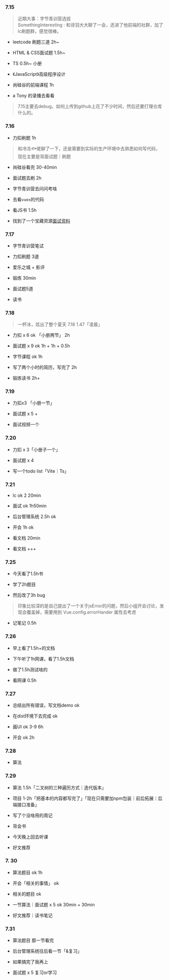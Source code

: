 ### 7.15

> 近期大事：字节青训营选拔<br>
> SomethingInteresting : 和讶羽大大聊了一会，还进了他前端的社群，加了lc刷题群，感觉很棒。

+ leetcode 刷题三道 2h~

+ HTML & CSS面试题 1.5h~

+ TS 0.5h~ 小册

+ 《JavaScript》高级程序设计

+ 尚硅谷的前端课程 1h

+ a Tony 的录播去看看

> 7.15主要去debug，如何上传到github上花了不少时间，然后还要打理仓库什么的。

### 7.16

+ 力扣刷题 1h

> 和冷冻🐟佬聊了一下，还是需要到实际的生产环境中去熟悉如何写代码，现在主要是背面试题｜刷题

+ 尚硅谷看完 30-40min

+ 面试题去刷 2h

+ 字节青训营去问问考啥

+ 去看`vuex`的代码

+ 看JS书 1.5h

+ 找到了一个宝藏资源[面试资料](https://q.shanyue.tech/roadmap/code.html#%E4%BB%A3%E7%A0%81%E8%A7%84%E8%8C%83)

### 7.17

+ 字节青训营笔试

+ 力扣刷题 3道

+ 爱乐之城 + 影评

+ 锻炼 30min

+ 面试题5道

+ 读书

### 7.18

> 一杯冰，炫出了整个夏天 7.18 1.47「凌晨」

+ 力扣 x 6  ok 「小册两节」 2h

+ 面试题 x 9 ok 1h + 1h + 0.5h

+ 字节课程 ok 1h

+ 写了两个小时的简历，写完了 2h

+ 锻炼读书 2h+

### 7.19

+ 力扣x3 「小册一节」

+ 面试题 x 5 + 

+ 面试视频一个

### 7.20

+ 力扣 x 3「小册子一个」

+ 面试题 x 4

+ 写一个todo list「Vite｜Ts」

### 7.21

+ lc ok 2 20min

+ 面试 ok 1h50min

+ 后台管理系统 2.5h ok

+ 开会 1h ok

+ 看文档 20min

+ 看文档 +++

### 7.25

+ 今天看了1.5h书

+ 学了2h题目

+ 然后改了3h bug
> 印象比较深的是自己提出了一个关于jsError的问题，然后小组开会讨论，发现会覆盖掉，需要用到 Vue.config.errorHander 属性去考虑

+ 记笔记 0.5h

### 7.26

+ 早上看了1.5h+的文档

+ 下午听了1h网课，看了1.5h文档

+ 做了1.5h测试啥的

+ 看网课 0.5h

### 7.27

+ 总结出所有错误，写文档demo ok

+ 在dist环境下去完成 ok

+ 画UI ok 3-9 6h

+ 开会 ok 2h

### 7.28

+ 算法

### 7.29

+ 算法 1.5h「二叉树的三种遍历方式｜迭代版本」

+ 项目 1-2h「把基本的内容都写完了」「现在只需要加npm包装｜前后拓展｜后端接口准备」

+ 写了个没啥用的周记

+ 背会书

+ 今天晚上回去听课

+ 好文推荐

### 7. 30

+ 算法题目 ok 1h

+ 开会「相关的事情」 ok 

+ 相关的题目 ok

+ 一节算法｜面试题 x 5 ok 30min + 30min

+ 好文推荐｜读书笔记

### 7.31

+ 算法题目 那一节看完

+ 后台管理系统往后看一节「&复习」

+ 如果搞完了我再上

+ 面试题 x 5 复习or学习
